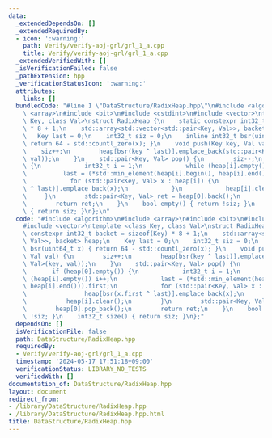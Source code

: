 ```yaml
---
data:
  _extendedDependsOn: []
  _extendedRequiredBy:
  - icon: ':warning:'
    path: Verify/verify-aoj-grl/grl_1_a.cpp
    title: Verify/verify-aoj-grl/grl_1_a.cpp
  _extendedVerifiedWith: []
  _isVerificationFailed: false
  _pathExtension: hpp
  _verificationStatusIcon: ':warning:'
  attributes:
    links: []
  bundledCode: "#line 1 \"DataStructure/RadixHeap.hpp\"\n#include <algorithm>\n#include\
    \ <array>\n#include <bit>\n#include <cstdint>\n#include <vector>\ntemplate <class\
    \ Key, class Val>\nstruct RadixHeap {\n    static constexpr int32_t backet = sizeof(Key)\
    \ * 8 + 1;\n    std::array<std::vector<std::pair<Key, Val>>, backet> heap;\n \
    \   Key last = 0;\n    int32_t siz = 0;\n    inline int32_t bsr(uint64_t x) {\
    \ return 64 - std::countl_zero(x); }\n    void push(Key key, Val val) {\n    \
    \    siz++;\n        heap[bsr(key ^ last)].emplace_back(std::pair<Key, Val>(key,\
    \ val));\n    }\n    std::pair<Key, Val> pop() {\n        siz--;\n        if (heap[0].empty())\
    \ {\n            int32_t i = 1;\n            while (heap[i].empty()) i++;\n  \
    \          last = (*std::min_element(heap[i].begin(), heap[i].end())).first;\n\
    \            for (std::pair<Key, Val> x : heap[i]) {\n                heap[bsr(x.first\
    \ ^ last)].emplace_back(x);\n            }\n            heap[i].clear();\n   \
    \     }\n        std::pair<Key, Val> ret = heap[0].back();\n        heap[0].pop_back();\n\
    \        return ret;\n    }\n    bool empty() { return !siz; }\n    int32_t size()\
    \ { return siz; }\n};\n"
  code: "#include <algorithm>\n#include <array>\n#include <bit>\n#include <cstdint>\n\
    #include <vector>\ntemplate <class Key, class Val>\nstruct RadixHeap {\n    static\
    \ constexpr int32_t backet = sizeof(Key) * 8 + 1;\n    std::array<std::vector<std::pair<Key,\
    \ Val>>, backet> heap;\n    Key last = 0;\n    int32_t siz = 0;\n    inline int32_t\
    \ bsr(uint64_t x) { return 64 - std::countl_zero(x); }\n    void push(Key key,\
    \ Val val) {\n        siz++;\n        heap[bsr(key ^ last)].emplace_back(std::pair<Key,\
    \ Val>(key, val));\n    }\n    std::pair<Key, Val> pop() {\n        siz--;\n \
    \       if (heap[0].empty()) {\n            int32_t i = 1;\n            while\
    \ (heap[i].empty()) i++;\n            last = (*std::min_element(heap[i].begin(),\
    \ heap[i].end())).first;\n            for (std::pair<Key, Val> x : heap[i]) {\n\
    \                heap[bsr(x.first ^ last)].emplace_back(x);\n            }\n \
    \           heap[i].clear();\n        }\n        std::pair<Key, Val> ret = heap[0].back();\n\
    \        heap[0].pop_back();\n        return ret;\n    }\n    bool empty() { return\
    \ !siz; }\n    int32_t size() { return siz; }\n};"
  dependsOn: []
  isVerificationFile: false
  path: DataStructure/RadixHeap.hpp
  requiredBy:
  - Verify/verify-aoj-grl/grl_1_a.cpp
  timestamp: '2024-05-17 17:51:18+09:00'
  verificationStatus: LIBRARY_NO_TESTS
  verifiedWith: []
documentation_of: DataStructure/RadixHeap.hpp
layout: document
redirect_from:
- /library/DataStructure/RadixHeap.hpp
- /library/DataStructure/RadixHeap.hpp.html
title: DataStructure/RadixHeap.hpp
---
```

